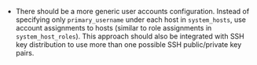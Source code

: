 
* There should be a more generic user accounts configuration.
  Instead of specifying only `primary_username` under each host in
  `system_hosts`, use account assignments to hosts (similar to
  role assignments in `system_host_roles`).
  This approach should also be integrated with SSH key distribution to
  use more than one possible SSH public/private key pairs.

